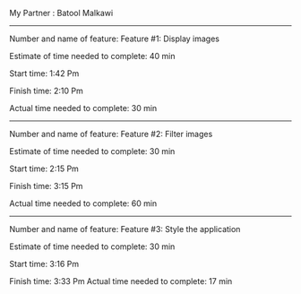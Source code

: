 My Partner : Batool Malkawi
* * *

Number and name of feature: Feature #1: Display images

Estimate of time needed to complete: 40 min

Start time: 1:42 Pm

Finish time: 2:10 Pm

Actual time needed to complete: 30 min

* * *
Number and name of feature: Feature #2: Filter images

Estimate of time needed to complete: 30 min

Start time: 2:15 Pm

Finish time: 3:15 Pm

Actual time needed to complete: 60 min


* * *

Number and name of feature: Feature #3: Style the application

Estimate of time needed to complete: 30 min

Start time: 3:16 Pm

Finish time: 3:33 Pm 
Actual time needed to complete: 17 min
